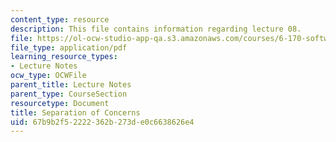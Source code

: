 ```yaml
---
content_type: resource
description: This file contains information regarding lecture 08.
file: https://ol-ocw-studio-app-qa.s3.amazonaws.com/courses/6-170-software-studio-spring-2013/67b9b2f52222362b273de0c6638626e4_MIT6_170S13_08-sep-of-conc.pdf
file_type: application/pdf
learning_resource_types:
- Lecture Notes
ocw_type: OCWFile
parent_title: Lecture Notes
parent_type: CourseSection
resourcetype: Document
title: Separation of Concerns
uid: 67b9b2f5-2222-362b-273d-e0c6638626e4
---
```

